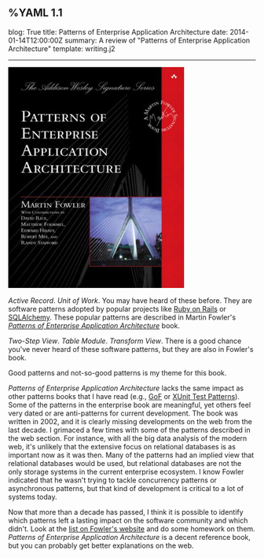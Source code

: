 %YAML 1.1
---
blog: True
title: Patterns of Enterprise Application Architecture
date: 2014-01-14T12:00:00Z
summary: A review of "Patterns of Enterprise Application Architecture"
template: writing.j2

---
<img class='book' src='eaa.jpg'>

*Active Record*. *Unit of Work*. You may have heard of these before. They are
software patterns adopted by popular projects like [Ruby on
Rails](http://rubyonrails.org/) or [SQLAlchemy](http://www.sqlalchemy.org/).
These popular patterns are described in Martin Fowler's *[Patterns of Enterprise
Application Architecture](http://martinfowler.com/books/eaa.html)* book.

*Two-Step View*. *Table Module*. *Transform View*. There is a good chance
you've never heard of these software patterns, but they are also in Fowler's
book.

Good patterns and not-so-good patterns is my theme for this book.

*Patterns of Enterprise Application Architecture* lacks the same impact as
other patterns books that I have read (e.g.,
[GoF](http://en.wikipedia.org/wiki/Design_Patterns) or [XUnit Test
Patterns](http://xunitpatterns.com/)). Some of the patterns in the enterprise
book are meaningful, yet others feel very dated or are anti-patterns for
current development. The book was written in 2002, and it is clearly missing
developments on the web from the last decade. I grimaced a few times with some
of the patterns described in the web section. For instance, with all the big
data analysis of the modern web, it's unlikely that the extensive focus on
relational databases is as important now as it was then. Many of the patterns
had an implied view that relational databases would be used, but relational
databases are not the only storage systems in the current enterprise ecosystem.
I know Fowler indicated that he wasn't trying to tackle concurrency patterns
or asynchronous patterns, but that kind of development is critical to a lot of
systems today.

Now that more than a decade has passed, I think it is possible to identify
which patterns left a lasting impact on the software community and which
didn't. Look at the [list on Fowler's
website](http://martinfowler.com/eaaCatalog/) and do some homework on them.
*Patterns of Enterprise Application Architecture* is a decent reference book,
but you can probably get better explanations on the web.
